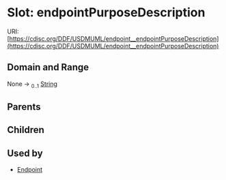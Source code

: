 
# Slot: endpointPurposeDescription




URI: [https://cdisc.org/DDF/USDMUML/endpoint__endpointPurposeDescription](https://cdisc.org/DDF/USDMUML/endpoint__endpointPurposeDescription)


## Domain and Range

None &#8594;  <sub>0..1</sub> [String](types/String.md)

## Parents


## Children


## Used by

 * [Endpoint](Endpoint.md)

